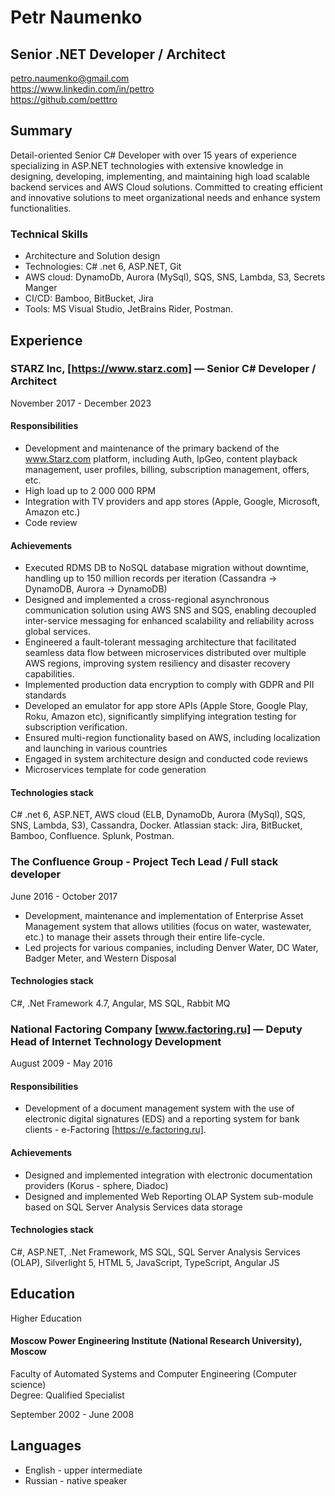 # Petr Naumenko
## Senior .NET Developer / Architect
petro.naumenko@gmail.com \
https://www.linkedin.com/in/pettro \
https://github.com/petttro

## Summary
Detail-oriented Senior C# Developer with over 15 years of experience specializing in ASP.NET technologies with extensive knowledge in designing, developing, implementing, and maintaining high load scalable backend services and AWS Cloud solutions. Committed to creating efficient and innovative solutions to meet organizational needs and enhance system functionalities.

### Technical Skills
- Architecture and Solution design
- Technologies: C# .net 6, ASP.NET, Git
- AWS cloud: DynamoDb, Aurora (MySql), SQS, SNS, Lambda, S3, Secrets Manger
- CI/CD: Bamboo, BitBucket, Jira
- Tools: MS Visual Studio, JetBrains Rider, Postman.

## Experience

### STARZ Inc, [https://www.starz.com] — Senior C# Developer / Architect
November 2017 - December 2023
#### Responsibilities 
- Development and maintenance of the primary backend of the www.Starz.com platform, including Auth, IpGeo, content playback management, user profiles, billing, subscription management, offers, etc.
- High load up to 2 000 000 RPM
- Integration with TV providers and app stores (Apple, Google, Microsoft, Amazon etc.)
- Code review
#### Achievements
- Executed RDMS DB to NoSQL database migration without downtime, handling up to 150 million records per iteration (Cassandra -> DynamoDB, Aurora -> DynamoDB)
- Designed and implemented a cross-regional asynchronous communication solution using AWS SNS and SQS, enabling decoupled inter-service messaging for enhanced scalability and reliability across global services.
- Engineered a fault-tolerant messaging architecture that facilitated seamless data flow between microservices distributed over multiple AWS regions, improving system resiliency and disaster recovery capabilities.
- Implemented production data encryption to comply with GDPR and PII standards
- Developed an emulator for app store APIs (Apple Store, Google Play, Roku, Amazon etc), significantly simplifying integration testing for subscription verification.
- Ensured multi-region functionality based on AWS, including localization and launching in various countries
- Engaged in system architecture design and conducted code reviews
- Microservices template for code generation
#### Technologies stack
C# .net 6, ASP.NET, AWS cloud (ELB, DynamoDb, Aurora (MySql), SQS, SNS, Lambda, S3), Cassandra, Docker. Atlassian stack: Jira, BitBucket, Bamboo, Confluence.
Splunk, Postman.

### The Confluence Group - Project Tech Lead / Full stack developer
June 2016 - October 2017
- Development, maintenance and implementation of Enterprise Asset Management system that allows utilities (focus on water, wastewater, etc.) to manage their assets through their entire life-cycle.
- Led projects for various companies, including Denver Water, DC Water, Badger Meter, and Western Disposal

#### Technologies stack
C#, .Net Framework 4.7, Angular, MS SQL, Rabbit MQ

### National Factoring Company [www.factoring.ru] — Deputy Head of Internet Technology Development
August 2009 - May 2016

#### Responsibilities 
- Development of a document management system with the use of electronic digital signatures (EDS) and a reporting system for bank clients - e-Factoring [https://e.factoring.ru].
#### Achievements
- Designed and implemented integration with electronic documentation providers (Korus - sphere, Diadoc)
- Designed and implemented Web Reporting OLAP System sub-module based on SQL Server Analysis Services data storage

#### Technologies stack
C#, ASP.NET, .Net Framework, MS SQL, SQL Server Analysis Services (OLAP), Silverlight 5, HTML 5, JavaScript, TypeScript, Angular JS

## Education
Higher Education

#### Moscow Power Engineering Institute (National Research University), Moscow
Faculty of Automated Systems and Computer Engineering (Computer science)\
Degree: Qualified Specialist

September 2002 - June 2008

## Languages
- English - upper intermediate 
- Russian - native speaker

